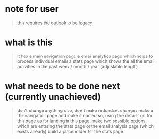 # note for user
> this requires the outlook to be legacy

# what is this
> it has a main navigation page
> a email analytics page which helps to process individual emails
> a stats page which shows the all the email activities in the past week / month / year (adjustable length)

# what needs to be done next (currently unachieved)
> don't change anything else, don't make redundant changes
> make a the navigation page and make it named so, using the default url for this page as for landing
> in this page, make two possible options, which are entering the stats page or the email analysis page (which exists already)
> build a placeholder for the stats page